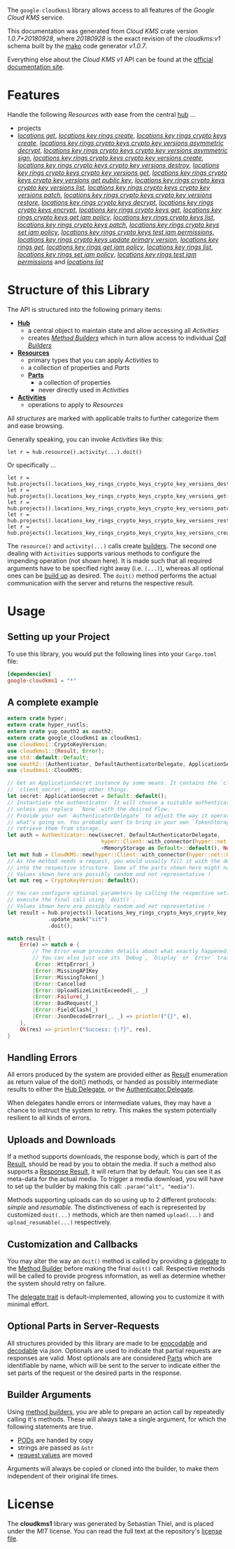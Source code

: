<!---
DO NOT EDIT !
This file was generated automatically from 'src/mako/api/README.md.mako'
DO NOT EDIT !
-->
The `google-cloudkms1` library allows access to all features of the *Google Cloud KMS* service.

This documentation was generated from *Cloud KMS* crate version *1.0.7+20180928*, where *20180928* is the exact revision of the *cloudkms:v1* schema built by the [mako](http://www.makotemplates.org/) code generator *v1.0.7*.

Everything else about the *Cloud KMS* *v1* API can be found at the
[official documentation site](https://cloud.google.com/kms/).
# Features

Handle the following *Resources* with ease from the central [hub](https://docs.rs/google-cloudkms1/1.0.7+20180928/google_cloudkms1/struct.CloudKMS.html) ... 

* projects
 * [*locations get*](https://docs.rs/google-cloudkms1/1.0.7+20180928/google_cloudkms1/struct.ProjectLocationGetCall.html), [*locations key rings create*](https://docs.rs/google-cloudkms1/1.0.7+20180928/google_cloudkms1/struct.ProjectLocationKeyRingCreateCall.html), [*locations key rings crypto keys create*](https://docs.rs/google-cloudkms1/1.0.7+20180928/google_cloudkms1/struct.ProjectLocationKeyRingCryptoKeyCreateCall.html), [*locations key rings crypto keys crypto key versions asymmetric decrypt*](https://docs.rs/google-cloudkms1/1.0.7+20180928/google_cloudkms1/struct.ProjectLocationKeyRingCryptoKeyCryptoKeyVersionAsymmetricDecryptCall.html), [*locations key rings crypto keys crypto key versions asymmetric sign*](https://docs.rs/google-cloudkms1/1.0.7+20180928/google_cloudkms1/struct.ProjectLocationKeyRingCryptoKeyCryptoKeyVersionAsymmetricSignCall.html), [*locations key rings crypto keys crypto key versions create*](https://docs.rs/google-cloudkms1/1.0.7+20180928/google_cloudkms1/struct.ProjectLocationKeyRingCryptoKeyCryptoKeyVersionCreateCall.html), [*locations key rings crypto keys crypto key versions destroy*](https://docs.rs/google-cloudkms1/1.0.7+20180928/google_cloudkms1/struct.ProjectLocationKeyRingCryptoKeyCryptoKeyVersionDestroyCall.html), [*locations key rings crypto keys crypto key versions get*](https://docs.rs/google-cloudkms1/1.0.7+20180928/google_cloudkms1/struct.ProjectLocationKeyRingCryptoKeyCryptoKeyVersionGetCall.html), [*locations key rings crypto keys crypto key versions get public key*](https://docs.rs/google-cloudkms1/1.0.7+20180928/google_cloudkms1/struct.ProjectLocationKeyRingCryptoKeyCryptoKeyVersionGetPublicKeyCall.html), [*locations key rings crypto keys crypto key versions list*](https://docs.rs/google-cloudkms1/1.0.7+20180928/google_cloudkms1/struct.ProjectLocationKeyRingCryptoKeyCryptoKeyVersionListCall.html), [*locations key rings crypto keys crypto key versions patch*](https://docs.rs/google-cloudkms1/1.0.7+20180928/google_cloudkms1/struct.ProjectLocationKeyRingCryptoKeyCryptoKeyVersionPatchCall.html), [*locations key rings crypto keys crypto key versions restore*](https://docs.rs/google-cloudkms1/1.0.7+20180928/google_cloudkms1/struct.ProjectLocationKeyRingCryptoKeyCryptoKeyVersionRestoreCall.html), [*locations key rings crypto keys decrypt*](https://docs.rs/google-cloudkms1/1.0.7+20180928/google_cloudkms1/struct.ProjectLocationKeyRingCryptoKeyDecryptCall.html), [*locations key rings crypto keys encrypt*](https://docs.rs/google-cloudkms1/1.0.7+20180928/google_cloudkms1/struct.ProjectLocationKeyRingCryptoKeyEncryptCall.html), [*locations key rings crypto keys get*](https://docs.rs/google-cloudkms1/1.0.7+20180928/google_cloudkms1/struct.ProjectLocationKeyRingCryptoKeyGetCall.html), [*locations key rings crypto keys get iam policy*](https://docs.rs/google-cloudkms1/1.0.7+20180928/google_cloudkms1/struct.ProjectLocationKeyRingCryptoKeyGetIamPolicyCall.html), [*locations key rings crypto keys list*](https://docs.rs/google-cloudkms1/1.0.7+20180928/google_cloudkms1/struct.ProjectLocationKeyRingCryptoKeyListCall.html), [*locations key rings crypto keys patch*](https://docs.rs/google-cloudkms1/1.0.7+20180928/google_cloudkms1/struct.ProjectLocationKeyRingCryptoKeyPatchCall.html), [*locations key rings crypto keys set iam policy*](https://docs.rs/google-cloudkms1/1.0.7+20180928/google_cloudkms1/struct.ProjectLocationKeyRingCryptoKeySetIamPolicyCall.html), [*locations key rings crypto keys test iam permissions*](https://docs.rs/google-cloudkms1/1.0.7+20180928/google_cloudkms1/struct.ProjectLocationKeyRingCryptoKeyTestIamPermissionCall.html), [*locations key rings crypto keys update primary version*](https://docs.rs/google-cloudkms1/1.0.7+20180928/google_cloudkms1/struct.ProjectLocationKeyRingCryptoKeyUpdatePrimaryVersionCall.html), [*locations key rings get*](https://docs.rs/google-cloudkms1/1.0.7+20180928/google_cloudkms1/struct.ProjectLocationKeyRingGetCall.html), [*locations key rings get iam policy*](https://docs.rs/google-cloudkms1/1.0.7+20180928/google_cloudkms1/struct.ProjectLocationKeyRingGetIamPolicyCall.html), [*locations key rings list*](https://docs.rs/google-cloudkms1/1.0.7+20180928/google_cloudkms1/struct.ProjectLocationKeyRingListCall.html), [*locations key rings set iam policy*](https://docs.rs/google-cloudkms1/1.0.7+20180928/google_cloudkms1/struct.ProjectLocationKeyRingSetIamPolicyCall.html), [*locations key rings test iam permissions*](https://docs.rs/google-cloudkms1/1.0.7+20180928/google_cloudkms1/struct.ProjectLocationKeyRingTestIamPermissionCall.html) and [*locations list*](https://docs.rs/google-cloudkms1/1.0.7+20180928/google_cloudkms1/struct.ProjectLocationListCall.html)




# Structure of this Library

The API is structured into the following primary items:

* **[Hub](https://docs.rs/google-cloudkms1/1.0.7+20180928/google_cloudkms1/struct.CloudKMS.html)**
    * a central object to maintain state and allow accessing all *Activities*
    * creates [*Method Builders*](https://docs.rs/google-cloudkms1/1.0.7+20180928/google_cloudkms1/trait.MethodsBuilder.html) which in turn
      allow access to individual [*Call Builders*](https://docs.rs/google-cloudkms1/1.0.7+20180928/google_cloudkms1/trait.CallBuilder.html)
* **[Resources](https://docs.rs/google-cloudkms1/1.0.7+20180928/google_cloudkms1/trait.Resource.html)**
    * primary types that you can apply *Activities* to
    * a collection of properties and *Parts*
    * **[Parts](https://docs.rs/google-cloudkms1/1.0.7+20180928/google_cloudkms1/trait.Part.html)**
        * a collection of properties
        * never directly used in *Activities*
* **[Activities](https://docs.rs/google-cloudkms1/1.0.7+20180928/google_cloudkms1/trait.CallBuilder.html)**
    * operations to apply to *Resources*

All *structures* are marked with applicable traits to further categorize them and ease browsing.

Generally speaking, you can invoke *Activities* like this:

```Rust,ignore
let r = hub.resource().activity(...).doit()
```

Or specifically ...

```ignore
let r = hub.projects().locations_key_rings_crypto_keys_crypto_key_versions_destroy(...).doit()
let r = hub.projects().locations_key_rings_crypto_keys_crypto_key_versions_get(...).doit()
let r = hub.projects().locations_key_rings_crypto_keys_crypto_key_versions_patch(...).doit()
let r = hub.projects().locations_key_rings_crypto_keys_crypto_key_versions_restore(...).doit()
let r = hub.projects().locations_key_rings_crypto_keys_crypto_key_versions_create(...).doit()
```

The `resource()` and `activity(...)` calls create [builders][builder-pattern]. The second one dealing with `Activities` 
supports various methods to configure the impending operation (not shown here). It is made such that all required arguments have to be 
specified right away (i.e. `(...)`), whereas all optional ones can be [build up][builder-pattern] as desired.
The `doit()` method performs the actual communication with the server and returns the respective result.

# Usage

## Setting up your Project

To use this library, you would put the following lines into your `Cargo.toml` file:

```toml
[dependencies]
google-cloudkms1 = "*"
```

## A complete example

```Rust
extern crate hyper;
extern crate hyper_rustls;
extern crate yup_oauth2 as oauth2;
extern crate google_cloudkms1 as cloudkms1;
use cloudkms1::CryptoKeyVersion;
use cloudkms1::{Result, Error};
use std::default::Default;
use oauth2::{Authenticator, DefaultAuthenticatorDelegate, ApplicationSecret, MemoryStorage};
use cloudkms1::CloudKMS;

// Get an ApplicationSecret instance by some means. It contains the `client_id` and 
// `client_secret`, among other things.
let secret: ApplicationSecret = Default::default();
// Instantiate the authenticator. It will choose a suitable authentication flow for you, 
// unless you replace  `None` with the desired Flow.
// Provide your own `AuthenticatorDelegate` to adjust the way it operates and get feedback about 
// what's going on. You probably want to bring in your own `TokenStorage` to persist tokens and
// retrieve them from storage.
let auth = Authenticator::new(&secret, DefaultAuthenticatorDelegate,
                              hyper::Client::with_connector(hyper::net::HttpsConnector::new(hyper_rustls::TlsClient::new())),
                              <MemoryStorage as Default>::default(), None);
let mut hub = CloudKMS::new(hyper::Client::with_connector(hyper::net::HttpsConnector::new(hyper_rustls::TlsClient::new())), auth);
// As the method needs a request, you would usually fill it with the desired information
// into the respective structure. Some of the parts shown here might not be applicable !
// Values shown here are possibly random and not representative !
let mut req = CryptoKeyVersion::default();

// You can configure optional parameters by calling the respective setters at will, and
// execute the final call using `doit()`.
// Values shown here are possibly random and not representative !
let result = hub.projects().locations_key_rings_crypto_keys_crypto_key_versions_patch(req, "name")
             .update_mask("sit")
             .doit();

match result {
    Err(e) => match e {
        // The Error enum provides details about what exactly happened.
        // You can also just use its `Debug`, `Display` or `Error` traits
         Error::HttpError(_)
        |Error::MissingAPIKey
        |Error::MissingToken(_)
        |Error::Cancelled
        |Error::UploadSizeLimitExceeded(_, _)
        |Error::Failure(_)
        |Error::BadRequest(_)
        |Error::FieldClash(_)
        |Error::JsonDecodeError(_, _) => println!("{}", e),
    },
    Ok(res) => println!("Success: {:?}", res),
}

```
## Handling Errors

All errors produced by the system are provided either as [Result](https://docs.rs/google-cloudkms1/1.0.7+20180928/google_cloudkms1/enum.Result.html) enumeration as return value of 
the doit() methods, or handed as possibly intermediate results to either the 
[Hub Delegate](https://docs.rs/google-cloudkms1/1.0.7+20180928/google_cloudkms1/trait.Delegate.html), or the [Authenticator Delegate](https://docs.rs/yup-oauth2/*/yup_oauth2/trait.AuthenticatorDelegate.html).

When delegates handle errors or intermediate values, they may have a chance to instruct the system to retry. This 
makes the system potentially resilient to all kinds of errors.

## Uploads and Downloads
If a method supports downloads, the response body, which is part of the [Result](https://docs.rs/google-cloudkms1/1.0.7+20180928/google_cloudkms1/enum.Result.html), should be
read by you to obtain the media.
If such a method also supports a [Response Result](https://docs.rs/google-cloudkms1/1.0.7+20180928/google_cloudkms1/trait.ResponseResult.html), it will return that by default.
You can see it as meta-data for the actual media. To trigger a media download, you will have to set up the builder by making
this call: `.param("alt", "media")`.

Methods supporting uploads can do so using up to 2 different protocols: 
*simple* and *resumable*. The distinctiveness of each is represented by customized 
`doit(...)` methods, which are then named `upload(...)` and `upload_resumable(...)` respectively.

## Customization and Callbacks

You may alter the way an `doit()` method is called by providing a [delegate](https://docs.rs/google-cloudkms1/1.0.7+20180928/google_cloudkms1/trait.Delegate.html) to the 
[Method Builder](https://docs.rs/google-cloudkms1/1.0.7+20180928/google_cloudkms1/trait.CallBuilder.html) before making the final `doit()` call. 
Respective methods will be called to provide progress information, as well as determine whether the system should 
retry on failure.

The [delegate trait](https://docs.rs/google-cloudkms1/1.0.7+20180928/google_cloudkms1/trait.Delegate.html) is default-implemented, allowing you to customize it with minimal effort.

## Optional Parts in Server-Requests

All structures provided by this library are made to be [enocodable](https://docs.rs/google-cloudkms1/1.0.7+20180928/google_cloudkms1/trait.RequestValue.html) and 
[decodable](https://docs.rs/google-cloudkms1/1.0.7+20180928/google_cloudkms1/trait.ResponseResult.html) via *json*. Optionals are used to indicate that partial requests are responses 
are valid.
Most optionals are are considered [Parts](https://docs.rs/google-cloudkms1/1.0.7+20180928/google_cloudkms1/trait.Part.html) which are identifiable by name, which will be sent to 
the server to indicate either the set parts of the request or the desired parts in the response.

## Builder Arguments

Using [method builders](https://docs.rs/google-cloudkms1/1.0.7+20180928/google_cloudkms1/trait.CallBuilder.html), you are able to prepare an action call by repeatedly calling it's methods.
These will always take a single argument, for which the following statements are true.

* [PODs][wiki-pod] are handed by copy
* strings are passed as `&str`
* [request values](https://docs.rs/google-cloudkms1/1.0.7+20180928/google_cloudkms1/trait.RequestValue.html) are moved

Arguments will always be copied or cloned into the builder, to make them independent of their original life times.

[wiki-pod]: http://en.wikipedia.org/wiki/Plain_old_data_structure
[builder-pattern]: http://en.wikipedia.org/wiki/Builder_pattern
[google-go-api]: https://github.com/google/google-api-go-client

# License
The **cloudkms1** library was generated by Sebastian Thiel, and is placed 
under the *MIT* license.
You can read the full text at the repository's [license file][repo-license].

[repo-license]: https://github.com/Byron/google-apis-rsblob/master/LICENSE.md
